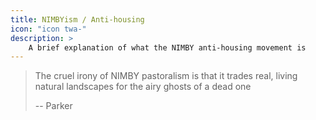 ```yaml
---
title: NIMBYism / Anti-housing
icon: "icon twa-"
description: >
    A brief explanation of what the NIMBY anti-housing movement is
---
```

> The cruel irony of NIMBY pastoralism is that it trades real, living natural landscapes for the airy ghosts of a dead one
>
> \-\- Parker
